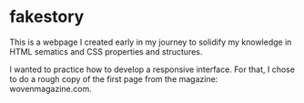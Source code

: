 # fakestory

This is a webpage I created early in my journey to solidify my knowledge in HTML sematics and CSS properties and structures.

I wanted to practice how to develop a responsive interface. For that, I chose to do a rough copy of the first page from the magazine: wovenmagazine.com.
